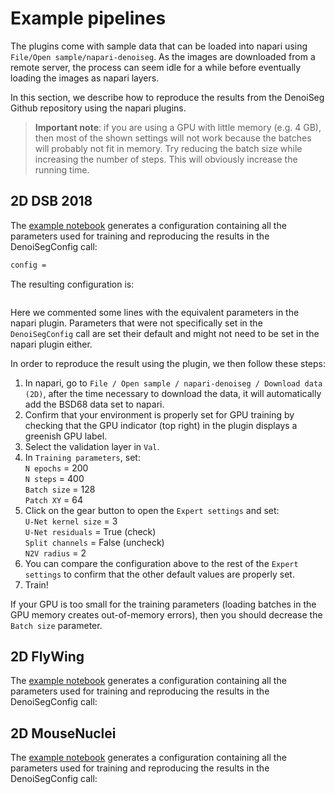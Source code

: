 # Example pipelines

The plugins come with sample data that can be loaded into napari using `File/Open sample/napari-denoiseg`. As the images 
are downloaded from a remote server, the process can seem idle for a while before eventually loading the images as napari 
layers.

In this section, we describe how to reproduce the results from the DenoiSeg Github repository using the napari plugins.

> **Important note**: if you are using a GPU with little memory (e.g. 4 GB), then most of the shown 
> settings will not work because the batches will probably not fit in memory. Try reducing the batch
> size while increasing the number of steps. This will obviously increase the running time.

## 2D DSB 2018

The [example notebook](https://github.com/juglab/DenoiSeg/blob/3d_example/examples/DenoiSeg_2D/DSB2018_DenoiSeg_Example.ipynb) 
generates a configuration containing all the parameters used for training and reproducing the results in the DenoiSegConfig call:

```bash
config = 
```

The resulting configuration is:

```bash

```

Here we commented some lines with the equivalent parameters in the napari plugin. Parameters that were not specifically 
set in the `DenoiSegConfig` call are set their default and might not need to be set in the napari plugin either.

In order to reproduce the result using the plugin, we then follow these steps:

1. In napari, go to `File / Open sample / napari-denoiseg / Download data (2D)`, after the time necessary to download the data, it will automatically add the BSD68 data set to napari.
2. Confirm that your environment is properly set for GPU training by checking that the GPU indicator (top right) in the plugin displays a greenish GPU label.
3. Select the validation layer in `Val`.
4. In `Training parameters`, set: <br>
`N epochs` = 200 <br>
`N steps` = 400 <br>
`Batch size` = 128 <br>
`Patch XY` = 64 <br>
5. Click on the gear button to open the `Expert settings` and set: <br>
`U-Net kernel size` = 3 <br>
`U-Net residuals` = True (check) <br>
`Split channels` = False (uncheck) <br>
`N2V radius` = 2 <br>
6. You can compare the configuration above to the rest of the `Expert settings` to confirm that the other default values are properly set.
7. Train!

If your GPU is too small for the training parameters (loading batches in the GPU memory creates out-of-memory errors), then you should decrease the `Batch size` parameter.

## 2D FlyWing

The [example notebook](https://github.com/juglab/DenoiSeg/blob/3d_example/examples/DenoiSeg_2D/FlyWing_DenoiSeg_Example.ipynb) 
generates a configuration containing all the parameters used for training and reproducing the results in the DenoiSegConfig call:

## 2D MouseNuclei

The [example notebook](https://github.com/juglab/DenoiSeg/blob/3d_example/examples/DenoiSeg_2D/MouseNuclei_DenoiSeg_Example.ipynb) 
generates a configuration containing all the parameters used for training and reproducing the results in the DenoiSegConfig call:
